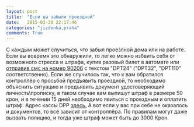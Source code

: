 ```yaml
---
layout: post
title:  "Если вы забыли проездной"
date:   2015-03-30 22:17:46
categories: "jizdenka,praha"
comments: True
---
```

С каждым может случиться, что забыл проезлной дома или на работе. Если вы вовремя это обнаружили, то легко можно избвить себя от возможного стресса и штрафа, купив разовый билет в автомате 
или <a href="http://www.smsjizdenka.cz/MATicketsDPP/sms/index.do" target="_blank">отправив смс на номер 90206</a> с текстом "DPT24" ("DPT32", "DPT110" соответственно).
Если же случилось так, что к вам обратился контроллёр с просьбой предъявить проездной, то необходимо объяснить ситуацию и предъявить документ удостоверяющий личность\прописку, в таком случае вам выпишут штраф в размере 50 крон, и в течении 15 дней необходимо явиться с проездным и оплатить 
штраф. Адрес кассы DPP <a href="http://www.dpp.cz/doplatkova-pokladna/" target="_blank">здесь.</a> А вот если у вас при себе не оказалось и документов, то всё зависит от контроллёра. 
По правилам могут даже вызвать полицию, и тогда уже штраф может быть до 3000 Крон. 
<!--more-->
